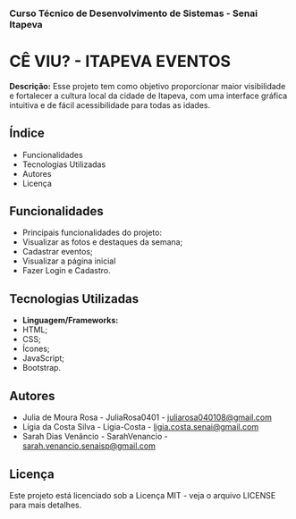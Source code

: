 ### Curso Técnico de Desenvolvimento de Sistemas - Senai Itapeva
# CÊ VIU? - ITAPEVA EVENTOS
**Descrição:**
Esse projeto tem como objetivo proporcionar maior visibilidade e fortalecer a cultura local da cidade de Itapeva, com uma interface gráfica intuitiva e de fácil acessibilidade para todas as idades.
## Índice
- Funcionalidades
- Tecnologias Utilizadas
- Autores
- Licença
## Funcionalidades
- Principais funcionalidades do projeto:
 - Visualizar as fotos e destaques da semana;
 - Cadastrar eventos;
 - Visualizar a página inicial
 - Fazer Login e Cadastro.
## Tecnologias Utilizadas
- **Linguagem/Frameworks:**
 - HTML;
 - CSS;
 - Ícones;
 - JavaScript;
 - Bootstrap.
## Autores
- Julia de Moura Rosa - JuliaRosa0401 - juliarosa040108@gmail.com
- Lígia da Costa Silva - Ligia-Costa - ligia.costa.senai@gmail.com
- Sarah Dias Venâncio - SarahVenancio - sarah.venancio.senaisp@gmail.com
## Licença
Este projeto está licenciado sob a Licença MIT - veja o arquivo LICENSE para mais detalhes.